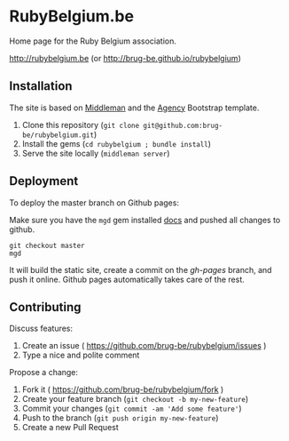 # RubyBelgium.be

Home page for the Ruby Belgium association.

http://rubybelgium.be (or http://brug-be.github.io/rubybelgium)

## Installation

The site is based on [Middleman](https://middlemanapp.com) and the [Agency](http://startbootstrap.com/template-overviews/agency/) Bootstrap template.

1. Clone this repository (`git clone git@github.com:brug-be/rubybelgium.git`)
2. Install the gems (`cd rubybelgium ; bundle install`)
3. Serve the site locally (`middleman server`)

## Deployment

To deploy the master branch on Github pages:

Make sure you have the `mgd` gem installed [docs](https://github.com/hovancik/middleman-github-deploy) and pushed all changes to github.

```shell
git checkout master
mgd
```

It will build the static site, create a commit on the _gh-pages_ branch, and push it online. Github pages automatically takes care of the rest.

## Contributing

Discuss features:

1. Create an issue ( https://github.com/brug-be/rubybelgium/issues )
2. Type a nice and polite comment

Propose a change:

1. Fork it ( https://github.com/brug-be/rubybelgium/fork )
2. Create your feature branch (`git checkout -b my-new-feature`)
3. Commit your changes (`git commit -am 'Add some feature'`)
4. Push to the branch (`git push origin my-new-feature`)
5. Create a new Pull Request
